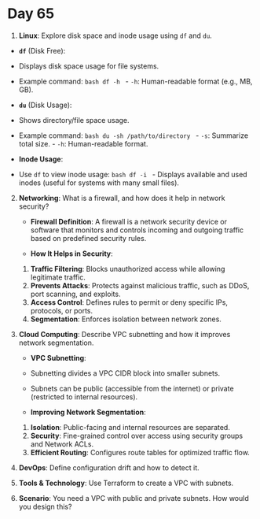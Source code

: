 # Day 65

1. **Linux**: Explore disk space and inode usage using `df` and `du`.
  - **`df`** (Disk Free):
   - Displays disk space usage for file systems.
   - Example command:
    ```bash
    df -h
    ```
    - `-h`: Human-readable format (e.g., MB, GB).

  - **`du`** (Disk Usage):
   - Shows directory/file space usage.
   - Example command:
    ```bash
    du -sh /path/to/directory
    ```
    - `-s`: Summarize total size.
    - `-h`: Human-readable format.

  - **Inode Usage**:
   - Use `df` to view inode usage:
    ```bash
    df -i
    ```
    - Displays available and used inodes (useful for systems with many small files).


2. **Networking**: What is a firewall, and how does it help in network security?
   - **Firewall Definition**:
  A firewall is a network security device or software that monitors and controls incoming and outgoing traffic based on predefined security rules.

   - **How It Helps in Security**:
    1. **Traffic Filtering**: Blocks unauthorized access while allowing legitimate traffic.
    2. **Prevents Attacks**: Protects against malicious traffic, such as DDoS, port scanning, and exploits.
    3. **Access Control**: Defines rules to permit or deny specific IPs, protocols, or ports.
    4. **Segmentation**: Enforces isolation between network zones.


3. **Cloud Computing**: Describe VPC subnetting and how it improves network segmentation.
   - **VPC Subnetting**:
    - Subnetting divides a VPC CIDR block into smaller subnets.
    - Subnets can be public (accessible from the internet) or private (restricted to internal resources).
  
   - **Improving Network Segmentation**:
    1. **Isolation**: Public-facing and internal resources are separated.
    2. **Security**: Fine-grained control over access using security groups and Network ACLs.
    3. **Efficient Routing**: Configures route tables for optimized traffic flow.


4. **DevOps**: Define configuration drift and how to detect it.

5. **Tools & Technology**: Use Terraform to create a VPC with subnets.

6. **Scenario**: You need a VPC with public and private subnets. How would you design this?


